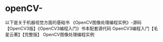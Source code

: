 # openCV-
以下是关于机器视觉方面的基础书
《OpenCV图像处理编程实例》-源码
【OpenCV3版】《OpenCV3编程入门》书本配套源代码
OpenCV3编程入门【毛星云著】【完整版】
OpenCV图像处理编程实例
